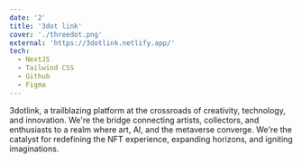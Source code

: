 ```yaml
---
date: '2'
title: '3dot link'
cover: './threedot.png'
external: 'https://3dotlink.netlify.app/'
tech:
  - NextJS
  - Tailwind CSS
  - Github
  - Figma
---
```


3dotlink, a trailblazing platform at the crossroads of creativity, technology, and innovation. We're the bridge connecting artists, collectors, and enthusiasts to a realm where art, AI, and the metaverse converge. We're the catalyst for redefining the NFT experience, expanding horizons, and igniting imaginations.
